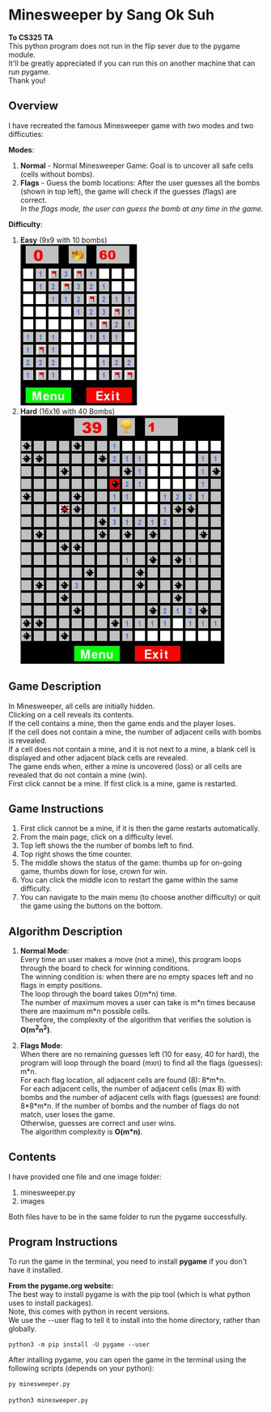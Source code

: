 # Minesweeper by Sang Ok Suh

**To CS325 TA**  
This python program does not run in the flip sever due to the pygame module.  
It'll be greatly appreciated if you can run this on another machine that can run pygame.  
Thank you!  

## Overview  
I have recreated the famous Minesweeper game with two modes and two difficuties:  

**Modes**:   
1. **Normal** - Normal Minesweeper Game: Goal is to uncover all safe cells (cells without bombs).   
2. **Flags** - Guess the bomb locations: After the user guesses all the bombs (shown in top left), the game will check if the guesses (flags) are correct.   
*In the flags mode, the user can guess the bomb at any time in the game.*   

**Difficulty**:  
1. **Easy** (9x9 with 10 bombs)  
![](images/easy.JPG)
2. **Hard** (16x16 with 40 Bombs)  
![](images/hard.JPG)



## Game Description  
In Minesweeper, all cells are initially hidden.  
Clicking on a cell reveals its contents.  
If the cell contains a mine, then the game ends and the player loses.  
If the cell does not contain a mine, the number of adjacent cells with bombs is revealed.  
If a cell does not contain a mine, and it is not next to a mine, a blank cell is displayed and other adjacent black cells are revealed.  
The game ends when, either a mine is uncovered (loss) or all cells are revealed that do not contain a mine (win).  
First click cannot be a mine. If first click is a mine, game is restarted.  


## Game Instructions  
1. First click cannot be a mine, if it is then the game restarts automatically.
2. From the main page, click on a difficulty level.  
3. Top left shows the the number of bombs left to find.  
4. Top right shows the time counter.  
5. The middle shows the status of the game: thumbs up for on-going game, thumbs down for lose, crown for win.
6. You can click the middle icon to restart the game within the same difficulty.  
7. You can navigate to the main menu (to choose another difficulty) or quit the game using the buttons on the bottom.  

## Algorithm Description
1. **Normal Mode**:  
Every time an user makes a move (not a mine), this program loops through the board to check for winning conditions.  
The winning condition is: when there are no empty spaces left and no flags in empty positions.  
The loop through the board takes O(m\*n) time.  
The number of maximum moves a user can take is m\*n times because there are maximum m\*n possible cells.  
Therefore, the complexity of the algorithm that verifies the solution is **O(m<sup>2</sup>n<sup>2</sup>)**.  

2. **Flags Mode**:  
When there are no remaining guesses left (10 for easy, 40 for hard), the program will loop through the board (mxn) to find all the flags (guesses): m\*n.  
For each flag location, all adjacent cells are found (8): 8\*m\*n.  
For each adjacent cells, the number of adjacent cells (max 8) with bombs and the number of adjacent cells with flags (guesses) are found: 8\*8\*m\*n.
If the number of bombs and the number of flags do not match, user loses the game.  
Otherwise, guesses are correct and user wins.    
The algorithm complexity is **O(m\*n)**.  

## Contents  
I have provided one file and one image folder:  

1. minesweeper.py  
2. images  

Both files have to be in the same folder to run the pygame successfully.  

## Program Instructions  
To run the game in the terminal, you need to install **pygame** if you don't have it installed.  

**From the pygame.org website:**    
The best way to install pygame is with the pip tool (which is what python uses to install packages).   
Note, this comes with python in recent versions.   
We use the --user flag to tell it to install into the home directory, rather than globally.  

	python3 -m pip install -U pygame --user  
	

After intalling pygame, you can open the game in the terminal using the following scripts (depends on your python):  
	
	py minesweeper.py  
	
	python3 minesweeper.py  
